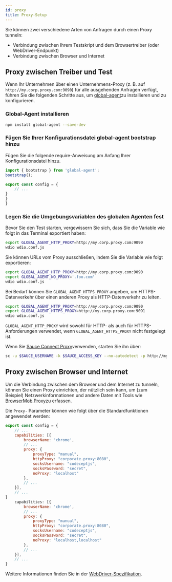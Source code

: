 ```yaml
---
id: proxy
title: Proxy-Setup
---
```


Sie können zwei verschiedene Arten von Anfragen durch einen Proxy tunneln:

- Verbindung zwischen Ihrem Testskript und dem Browsertreiber (oder WebDriver-Endpunkt)
- Verbindung zwischen Browser und Internet

## Proxy zwischen Treiber und Test

Wenn Ihr Unternehmen über einen Unternehmens-Proxy (z. B. auf `http://my.corp.proxy.com:9090`) für alle ausgehenden Anfragen verfügt, führen Sie die folgenden Schritte aus, um [global-agent](https://github.com/gajus/global-agent)zu installieren und zu konfigurieren.

### Global-Agent installieren

```bash npm2yarn
npm install global-agent --save-dev
```

### Fügen Sie Ihrer Konfigurationsdatei global-agent bootstrap hinzu

Fügen Sie die folgende require-Anweisung am Anfang Ihrer Konfigurationsdatei hinzu.

```js title="wdio.conf.js"
import { bootstrap } from 'global-agent';
bootstrap();

export const config = {
    // ...
}
}
}
```

### Legen Sie die Umgebungsvariablen des globalen Agenten fest

Bevor Sie den Test starten, vergewissern Sie sich, dass Sie die Variable wie folgt in das Terminal exportiert haben:

```sh
export GLOBAL_AGENT_HTTP_PROXY=http://my.corp.proxy.com:9090
wdio wdio.conf.js
```

Sie können URLs vom Proxy ausschließen, indem Sie die Variable wie folgt exportieren:

```sh
export GLOBAL_AGENT_HTTP_PROXY=http://my.corp.proxy.com:9090
export GLOBAL_AGENT_NO_PROXY='.foo.com'
wdio wdio.conf.js
```

Bei Bedarf können Sie `GLOBAL_AGENT_HTTPS_PROXY` angeben, um HTTPS-Datenverkehr über einen anderen Proxy als HTTP-Datenverkehr zu leiten.

```sh
export GLOBAL_AGENT_HTTP_PROXY=http://my.corp.proxy.com:9090
export GLOBAL_AGENT_HTTPS_PROXY=http://my.corp.proxy.com:9091
wdio wdio.conf.js
```

`GLOBAL_AGENT_HTTP_PROXY` wird sowohl für HTTP- als auch für HTTPS-Anforderungen verwendet, wenn `GLOBAL_AGENT_HTTPS_PROXY` nicht festgelegt ist.

Wenn Sie [Sauce Connect Proxy](https://wiki.saucelabs.com/display/DOCS/Sauce+Connect+Proxy)verwenden, starten Sie ihn über:

```sh
sc -u $SAUCE_USERNAME -k $SAUCE_ACCESS_KEY --no-autodetect -p http://my.corp.proxy.com:9090
```

## Proxy zwischen Browser und Internet

Um die Verbindung zwischen dem Browser und dem Internet zu tunneln, können Sie einen Proxy einrichten, der nützlich sein kann, um (zum Beispiel) Netzwerkinformationen und andere Daten mit Tools wie [BrowserMob Proxy](https://github.com/lightbody/browsermob-proxy)zu erfassen.

Die `Proxy-` Parameter können wie folgt über die Standardfunktionen angewendet werden:

```js title="wdio.conf.js"
export const config = {
    // ...
    capabilities: [{
        browserName: 'chrome',
        // ...
        proxy: {
            proxyType: "manual",
            httpProxy: "corporate.proxy:8080",
            socksUsername: "codeceptjs",
            socksPassword: "secret",
            noProxy: "localhost"
        },
        // ...
    }],
    // ...
}
    capabilities: [{
        browserName: 'chrome',
        // ...
        proxy: {
            proxyType: "manual",
            httpProxy: "corporate.proxy:8080",
            socksUsername: "codeceptjs",
            socksPassword: "secret",
            noProxy: "localhost,localhost"
        },
        // ...
    }],
    // ...
}
```

Weitere Informationen finden Sie in der [WebDriver-Spezifikation](https://w3c.github.io/webdriver/#proxy).
